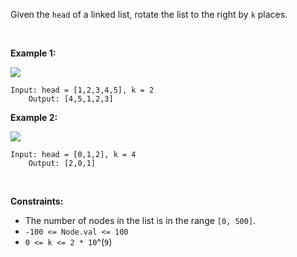 Given the `head` of a linked list, rotate the list to the right by `k`
places.

 

**Example 1:**

![](https://assets.leetcode.com/uploads/2020/11/13/rotate1.jpg)

    Input: head = [1,2,3,4,5], k = 2
        Output: [4,5,1,2,3]
        

**Example 2:**

![](https://assets.leetcode.com/uploads/2020/11/13/roate2.jpg)

    Input: head = [0,1,2], k = 4
        Output: [2,0,1]
        

 

**Constraints:**

- The number of nodes in the list is in the range `[0, 500]`.
- `-100 <= Node.val <= 100`
- `0 <= k <= 2 * 10`^(`9`)
